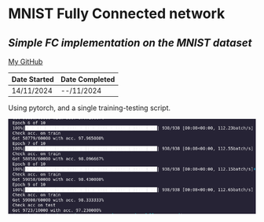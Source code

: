 # MNIST Fully Connected network
## _Simple FC implementation on the MNIST dataset_
[My GitHub](https://github.com/andrew-data-git)


| Date Started | Date Completed |
| ------ | ------ |
| 14/11/2024 | --/11/2024 |

Using pytorch, and a single training-testing script.

![](https://github.com/andrew-data-git/mnist_fullyconnected/blob/main/screenshot.png)
